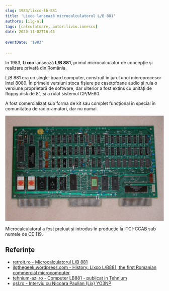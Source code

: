 ```yaml
---
slug: 1983/lixco-lb-881
title: 'Lixco lansează microcalculatorul L/B 881'
authors: [ilg-ul]
tags: [calculatoare, autor:liviu.ionescu]
date: 2023-11-02T16:45

eventDate: '1983'

---
```


In 1983, **Lixco** lansează **L/B 881**, primul microcalculator de
concepție și realizare privată din România.

<!-- truncate -->

L/B 881 era un single-board computer, construit în jurul unui
microprocesor Intel 8080. În primele versiuni
stoca fișiere pe casetofoane audio și rula o versiune proprietară
de software, dar ulterior a fost extins cu
unități de floppy disk de 8", și a rulat sistemul CP/M-80.

A fost comercializat sub forma de kit sau complet funcțional în special
în comunitatea de radio-amatori, dar nu numai.

![L/B881](img/lb881.jpg)

Microcalculatorul a fost preluat și introdus în producție la ITCI-CCAB sub numele de CE 119.

## Referințe

- [retroit.ro - Microcalculatorul L/B 881](https://retroit.ro/l-b-881/)
- [ilgthegeek.wordpress.com - History: Lixco L/B881, the first Romanian commercial microcomputer](https://ilgthegeek.wordpress.com/2010/11/14/history-lixco-lb881/)
- [tehnium-azi.ro - Computer LB881 - publicat in Tehnium](https://www.tehnium-azi.ro/forums/topic/7187-computer-lb881-publicat-in-tehnium/)
- [qsl.ro - Interviu cu Nicoara Paulian (Lix) YO3NP](http://nini.qsl.ro/node/32)
